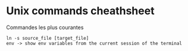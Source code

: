 # Unix commands cheathsheet

Commandes les plus courantes
```
ln -s source_file [target_file]
env -> show env variables from the current session of the terminal

```
